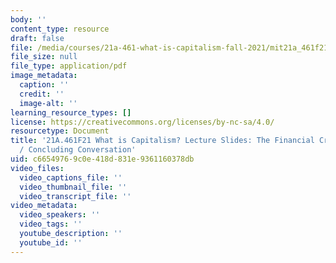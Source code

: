 ```yaml
---
body: ''
content_type: resource
draft: false
file: /media/courses/21a-461-what-is-capitalism-fall-2021/mit21a_461f21_sess21_sess23.pdf
file_size: null
file_type: application/pdf
image_metadata:
  caption: ''
  credit: ''
  image-alt: ''
learning_resource_types: []
license: https://creativecommons.org/licenses/by-nc-sa/4.0/
resourcetype: Document
title: '21A.461F21 What is Capitalism? Lecture Slides: The Financial Crisis of 2008
  / Concluding Conversation'
uid: c6654976-9c0e-418d-831e-9361160378db
video_files:
  video_captions_file: ''
  video_thumbnail_file: ''
  video_transcript_file: ''
video_metadata:
  video_speakers: ''
  video_tags: ''
  youtube_description: ''
  youtube_id: ''
---
```

